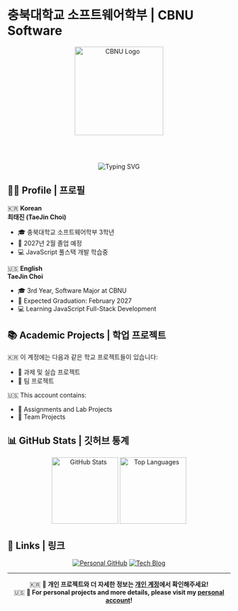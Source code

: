 # 충북대학교 소프트웨어학부 | CBNU Software

<div align="center">
  <img src="https://www.cbnu.ac.kr/resource/site/wwwcbnu/images/common/logo.png" alt="CBNU Logo" width="200">
  
  <br><br>
  
  <img src="https://readme-typing-svg.herokuapp.com?font=Fira+Code&pause=1000&color=2E86AB&center=true&vCenter=true&width=435&lines=CBNU+Software+Student;Academic+Projects+Repository" alt="Typing SVG" />
</div>

## 👨‍🎓 Profile | 프로필

🇰🇷 **Korean**  
**최태진 (TaeJin Choi)**  
- 🎓 충북대학교 소프트웨어학부 3학년
- 📅 2027년 2월 졸업 예정
- 💻 JavaScript 풀스택 개발 학습중

🇺🇸 **English**  
**TaeJin Choi**  
- 🎓 3rd Year, Software Major at CBNU
- 📅 Expected Graduation: February 2027
- 💻 Learning JavaScript Full-Stack Development

## 📚 Academic Projects | 학업 프로젝트

🇰🇷 이 계정에는 다음과 같은 학교 프로젝트들이 있습니다:
- 📝 과제 및 실습 프로젝트
- 👥 팀 프로젝트

🇺🇸 This account contains:
- 📝 Assignments and Lab Projects
- 👥 Team Projects

## 📊 GitHub Stats | 깃허브 통계

<div align="center">
  <img src="https://github-readme-stats.vercel.app/api?username=taejinchoi-cbnu&show_icons=true&theme=tokyonight" alt="GitHub Stats" height="150"/>
  <img src="https://github-readme-stats.vercel.app/api/top-langs/?username=taejinchoi-cbnu&layout=compact&theme=tokyonight" alt="Top Languages" height="150"/>
</div>

## 🔗 Links | 링크

<div align="center">

[![Personal GitHub](https://img.shields.io/badge/🏠_Personal_GitHub-100000?style=for-the-badge&logo=github&logoColor=white)](https://github.com/TaeTae-01)
[![Tech Blog](https://img.shields.io/badge/📝_Tech_Blog-20C997?style=for-the-badge&logo=velog&logoColor=white)](https://velog.io/@xowls000)

</div>

---

<div align="center">
  
  🇰🇷 **📌 개인 프로젝트와 더 자세한 정보는 [개인 계정](https://github.com/TaeTae-01)에서 확인해주세요!**  
  🇺🇸 **📌 For personal projects and more details, please visit my [personal account](https://github.com/TaeTae-01)!**
  
</div>
